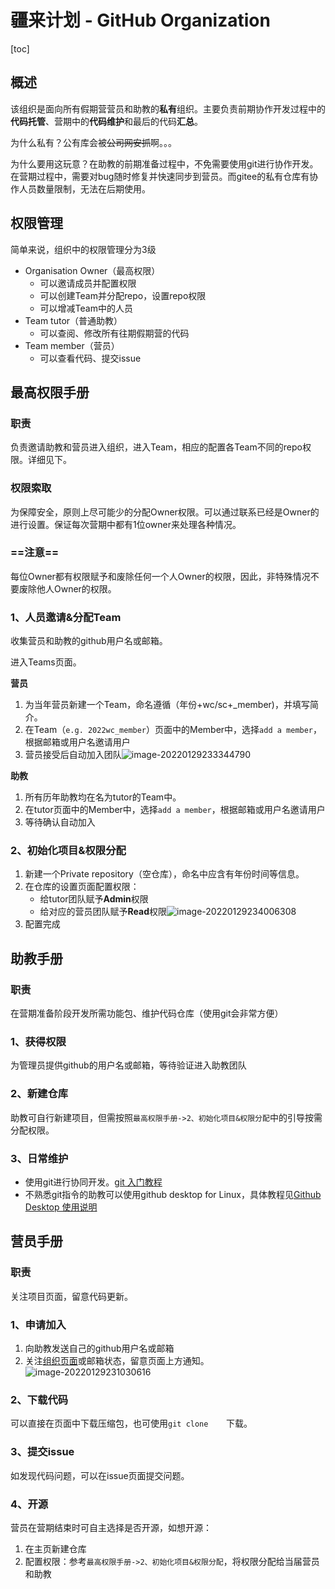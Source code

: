 # 疆来计划 - GitHub Organization

[toc]

## 概述

该组织是面向所有假期营营员和助教的**私有**组织。主要负责前期协作开发过程中的**代码托管**、营期中的**代码维护**和最后的代码**汇总**。

为什么私有？公有库会被~~公司网安抓~~啊。。。

为什么要用这玩意？在助教的前期准备过程中，不免需要使用git进行协作开发。在营期过程中，需要对bug随时修复并快速同步到营员。而gitee的私有仓库有协作人员数量限制，无法在后期使用。



## 权限管理

简单来说，组织中的权限管理分为3级

- Organisation Owner（最高权限）
  - 可以邀请成员并配置权限
  - 可以创建Team并分配repo，设置repo权限
  - 可以增减Team中的人员
- Team tutor（普通助教）
  - 可以查阅、修改所有往期假期营的代码
- Team member（营员）
  - 可以查看代码、提交issue



## 最高权限手册

### 职责

负责邀请助教和营员进入组织，进入Team，相应的配置各Team不同的repo权限。详细见下。

### 权限索取

为保障安全，原则上尽可能少的分配Owner权限。可以通过联系已经是Owner的进行设置。保证每次营期中都有1位owner来处理各种情况。

### ==注意==

每位Owner都有权限赋予和废除任何一个人Owner的权限，因此，非特殊情况不要废除他人Owner的权限。

### 1、人员邀请&分配Team

收集营员和助教的github用户名或邮箱。

进入Teams页面。

**营员**

1. 为当年营员新建一个Team，命名遵循（年份+wc/sc+_member)，并填写简介。
2. 在Team（`e.g. 2022wc_member`）页面中的Member中，选择`add a member`，根据邮箱或用户名邀请用户
3. 营员接受后自动加入团队![image-20220129233344790](https://s2.loli.net/2022/01/29/OjB381drMyp2Hna.png)

**助教**

1. 所有历年助教均在名为tutor的Team中。
2. 在tutor页面中的Member中，选择`add a member`，根据邮箱或用户名邀请用户
3. 等待确认自动加入

### 2、初始化项目&权限分配

1. 新建一个Private repository（空仓库），命名中应含有年份时间等信息。
2. 在仓库的设置页面配置权限：
   - 给tutor团队赋予**Admin**权限
   - 给对应的营员团队赋予**Read**权限![image-20220129234006308](https://s2.loli.net/2022/01/29/qiB2FGcz4W5MpH7.png)
3. 配置完成



## 助教手册

### 职责

在营期准备阶段开发所需功能包、维护代码仓库（使用git会非常方便）

### 1、获得权限

为管理员提供github的用户名或邮箱，等待验证进入助教团队

### 2、新建仓库

助教可自行新建项目，但需按照`最高权限手册->2、初始化项目&权限分配`中的引导按需分配权限。

### 3、日常维护

- 使用git进行协同开发。[git 入门教程](https://github.com/RM-camp-for-high-school-students/README/blob/main/git%20%E5%85%A5%E9%97%A8%E6%95%99%E7%A8%8B.md)
- 不熟悉git指令的助教可以使用github desktop for Linux，具体教程见[Github Desktop 使用说明](https://github.com/RM-camp-for-high-school-students/README/blob/main/Github%20Desktop%20%E4%BD%BF%E7%94%A8%E8%AF%B4%E6%98%8E.md)



## 营员手册

### 职责

关注项目页面，留意代码更新。

### 1、申请加入

1. 向助教发送自己的github用户名或邮箱
2. 关注[组织页面](https://github.com/RM-camp-for-high-school-students)或邮箱状态，留意页面上方通知。![image-20220129231030616](https://s2.loli.net/2022/01/29/zKcnEQ4ZG5CNpM2.png)

### 2、下载代码

可以直接在页面中下载压缩包，也可使用`git clone	`下载。

### 3、提交issue

如发现代码问题，可以在issue页面提交问题。

### 4、开源

营员在营期结束时可自主选择是否开源，如想开源：

1. 在主页新建仓库
2. 配置权限：参考`最高权限手册->2、初始化项目&权限分配`，将权限分配给当届营员和助教
